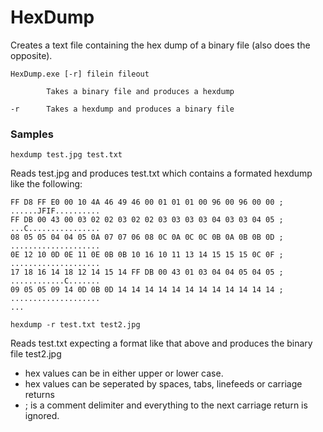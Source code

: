 HexDump
=======

Creates a text file containing the hex dump of a binary file (also does the opposite).

```
HexDump.exe [-r] filein fileout

        Takes a binary file and produces a hexdump

-r      Takes a hexdump and produces a binary file
```

### Samples

```
hexdump test.jpg test.txt
```

Reads test.jpg and produces test.txt which contains a formated hexdump like the following:

```
FF D8 FF E0 00 10 4A 46 49 46 00 01 01 01 00 96 00 96 00 00 ; ......JFIF..........
FF DB 00 43 00 03 02 02 03 02 02 03 03 03 03 04 03 03 04 05 ; ...C................
08 05 05 04 04 05 0A 07 07 06 08 0C 0A 0C 0C 0B 0A 0B 0B 0D ; ....................
0E 12 10 0D 0E 11 0E 0B 0B 10 16 10 11 13 14 15 15 15 0C 0F ; ....................
17 18 16 14 18 12 14 15 14 FF DB 00 43 01 03 04 04 05 04 05 ; ............C.......
09 05 05 09 14 0D 0B 0D 14 14 14 14 14 14 14 14 14 14 14 14 ; ....................
...
```

```
hexdump -r test.txt test2.jpg
```

Reads test.txt expecting a format like that above and produces the binary file test2.jpg

- hex values can be in either upper or lower case. 
- hex values can be seperated by spaces, tabs, linefeeds or carriage returns
- ; is a comment delimiter and everything to the next carriage return is ignored.